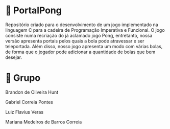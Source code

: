 # 🏓 PortalPong
Repositório criado para o desenvolvimento de um jogo implementado na linguagem C para a cadeira de Programação Imperativa e Funcional. O jogo consiste numa recriação do já aclamado jogo Pong, entretanto, nossa versão apresenta portais pelos quais a bola pode atravessar e ser teleportada. Além disso, nosso jogo apresenta um modo com várias bolas, de forma que o jogador pode adicionar a quantidade de bolas que bem desejar. 

# 👥 Grupo
Brandon de Oliveira Hunt

Gabriel Correia Pontes

Luiz Flavius Veras

Mariana Medeiros de Barros Correia 
